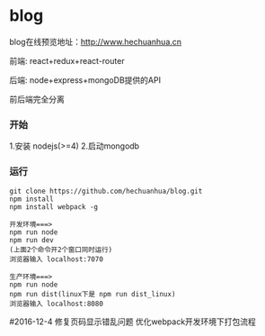 # blog

blog在线预览地址：http://www.hechuanhua.cn

 前端: react+redux+react-router
 
 后端: node+express+mongoDB提供的API
 
 前后端完全分离

### 开始 
1.安装 nodejs(>=4) 
2.启动mongodb

### 运行
    git clone https://github.com/hechuanhua/blog.git
    npm install
    npm install webpack -g
    
    开发环境===>
    npm run node
    npm run dev
    (上面2个命令开2个窗口同时运行)
    浏览器输入 localhost:7070

    生产环境===>
    npm run node
    npm run dist(linux下是 npm run dist_linux)
    浏览器输入 localhost:8080

#2016-12-4
    修复页码显示错乱问题
    优化webpack开发环境下打包流程